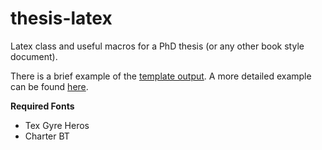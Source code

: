 thesis-latex
============

Latex class and useful macros for a PhD thesis (or any other book style document).

There is a brief example of the [template output](https://github.com/unaguil/thesis-latex/blob/master/thesis.pdf).
A more detailed example can be found [here](http://paginaspersonales.deusto.es/unai.aguilera/documents/unaguil_tesis.pdf).

**Required Fonts**

  * Tex Gyre Heros
  * Charter BT
